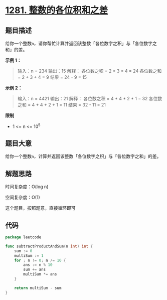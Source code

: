 # [1281. 整数的各位积和之差](https://leetcode.cn/problems/subtract-the-product-and-sum-of-digits-of-an-integer/)

## 题目描述

给你一个整数`n`，请你帮忙计算并返回该整数「各位数字之积」与「各位数字之和」的差。

**示例 1：**

> 输入：n = 234
> 输出：15
> 解释：
> 各位数之积 = 2 * 3 * 4 = 24
> 各位数之和 = 2 + 3 + 4 = 9
> 结果 = 24 - 9 = 15

**示例 2：**

> 输入：n = 4421
> 输出：21
> 解释：
> 各位数之积 = 4 * 4 * 2 * 1 = 32
> 各位数之和 = 4 + 4 + 2 + 1 = 11
> 结果 = 32 - 11 = 21

**限制**

* 1 <= n <= $10^5$

## 题目大意

给你一个整数`n`，计算并返回该整数「各位数字之积」与「各位数字之和」的差。

## 解题思路

时间复杂度：O(log n)

空间复杂度：O(1)

这个题目，按照题意，直接循环即可

## 代码

```go
package leetcode

func subtractProductAndSum(n int) int {
	sum := 0
	multiSum := 1
	for ; n != 0; n /= 10 {
		ans := n % 10
		sum += ans
		multiSum *= ans
	}

	return multiSum - sum
}
```
